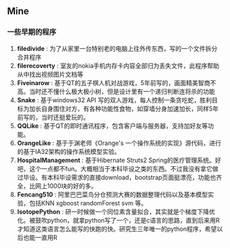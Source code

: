 ## Mine ##
### 一些早期的程序 ###
1. **filedivide** : 为了从家里一台特别老的电脑上往外传东西，写的一个文件拆分合并程序
2. **filerecoverty** : 室友的nokia手机内存卡内容全部归为丢失文件，此程序帮助从中找出视频图片文档等
3. **Fiveinarow** : 基于QT的五子棋人机对战游戏，5年前写的，画面精美智商不高。当时还不懂什么极大极小树，但是设计里有一个递归判断连将杀的功能
4. **Snake** : 基于windows32 API 写的双人游戏，每人控制一条贪吃蛇，胜利目标为加长自身围住对方，有各种功能性食物，如穿墙分身加速加长，同样5年前写的，当时还挺爱玩的。
5. **QQLike** : 基于QT的即时通讯程序，包含客户端与服务器，支持加好友等功能。
6. **OrangeLike** : 基于于渊老师《Orange's 一个操作系统的实现》源代码，进行的基于IA32架构的操作系统模型实验。
7. **HospitalManagement** : 基于Hibernate Struts2 Spring的医疗管理系统。好吧，这个一点都不fun。大概相当于本科毕设之类的东西。不过我没有拿它做过毕设。有本科毕设需求的直接download，bootstrap页面挺漂亮，功能也齐全，比网上1000块的好的多。
8. **Fencang510** : 阿里巴巴菜鸟分仓预测大赛的数据整理代码以及基本模型实验，包括KNN xgboost randomForest svm 等。
9. **IsotopePython** : 研一时候做一个同位素含量拟合，其实就是个梯度下降优化。被鼓吹python，就拿python写了一个，还是c语言的思路，直到后来用R才知道这类语言怎么能写的快跑的快。研究生三年唯一的python程序，希望以后也能一直用R

